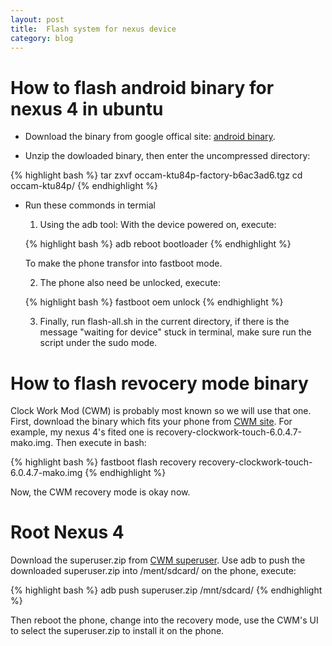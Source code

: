 ```yaml
---
layout: post
title:  Flash system for nexus device
category: blog
---
```


# How to flash android binary for nexus 4 in ubuntu #

* Download the binary from google offical site: [android binary](https://developers.google.com/android/nexus/images "android binary").

* Unzip the dowloaded binary, then enter the uncompressed directory:

{% highlight bash %}
    tar zxvf occam-ktu84p-factory-b6ac3ad6.tgz 
    cd occam-ktu84p/
{% endhighlight %}

* Run these commonds in termial


	1. Using the adb tool: With the device powered on, execute:

	{% highlight bash %}
    	adb reboot bootloader
	{% endhighlight %}

	To make the phone transfor into fastboot mode.

	
	2. The phone also need be unlocked, execute:

   	{% highlight bash %}
       fastboot oem unlock
   	{% endhighlight %}

	
	3. Finally, run flash-all.sh in the current directory, if there is the message "waiting for device" stuck in terminal, make sure run the script under the sudo mode.


# How to flash revocery mode binary #

Clock Work Mod (CWM) is probably most known so we will use that one. First, download the binary which fits your phone from [CWM site](https://www.clockworkmod.com/rommanager "CWM site"). For example, my nexus 4's fited one is recovery-clockwork-touch-6.0.4.7-mako.img. Then execute in bash:

{% highlight bash %}
    fastboot flash recovery recovery-clockwork-touch-6.0.4.7-mako.img
{% endhighlight %}

Now, the CWM recovery mode is okay now.

# Root Nexus 4 #

Download the superuser.zip from [CWM superuser](http://download.clockworkmod.com/superuser/superuser.zip "CWM superuser"). Use adb to push the downloaded superuser.zip into /ment/sdcard/ on the phone, execute:

{% highlight bash %}
    adb push superuser.zip /mnt/sdcard/
{% endhighlight %}
  
Then reboot the phone, change into the recovery mode, use the CWM's UI to select the superuser.zip to install it on the phone.
